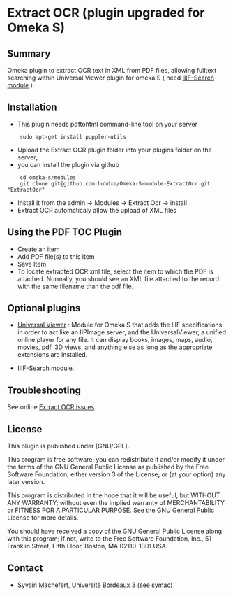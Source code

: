 Extract OCR (plugin upgraded for Omeka S)
=============================


Summary
-----------

Omeka plugin to extract OCR text in XML from PDF files, allowing fulltext searching within Universal Viewer plugin for omeka S ( need [IIIF-Search module](https://github.com/bubdxm/Omeka-S-module-IiifSearch) ).

Installation
------------
- This plugin needs pdftohtml command-line tool on your server

```
    sudo apt-get install poppler-utils
```

- Upload the Extract OCR plugin folder into your plugins folder on the server;
- you can install the plugin via github

```
    cd omeka-s/modules  
    git clone git@github.com:bubdxm/Omeka-S-module-ExtractOcr.git "ExtractOcr"
```

- Install it from the admin → Modules → Extract Ocr -> install
- Extract OCR automaticaly allow the upload of XML files 

Using the PDF TOC Plugin
---------------------------

- Create an item
- Add PDF file(s) to this item
- Save Item
- To locate extracted OCR xml file, select the item to which the PDF is attached. Normally, you should see an XML file attached to the record with the same filename than the pdf file. 


Optional plugins
----------------

- [Universal Viewer](https://github.com/Daniel-KM/Omeka-S-module-UniversalViewer) : Module for Omeka S that adds the IIIF specifications in order to act like an IIPImage server, and the UniversalViewer, a unified online player for any file. It can display books, images, maps, audio, movies, pdf, 3D views, and anything else as long as the appropriate extensions are installed. 

- [IIIF-Search module](https://github.com/bubdxm/Omeka-S-module-IiifSearch).


Troubleshooting
---------------

See online [Extract OCR issues](https://github.com/symac/Plugin-ExtractOcr/issues).


License
-------

This plugin is published under [GNU/GPL].

This program is free software; you can redistribute it and/or modify it under
the terms of the GNU General Public License as published by the Free Software
Foundation; either version 3 of the License, or (at your option) any later
version.

This program is distributed in the hope that it will be useful, but WITHOUT
ANY WARRANTY; without even the implied warranty of MERCHANTABILITY or FITNESS
FOR A PARTICULAR PURPOSE. See the GNU General Public License for more
details.

You should have received a copy of the GNU General Public License along with
this program; if not, write to the Free Software Foundation, Inc.,
51 Franklin Street, Fifth Floor, Boston, MA 02110-1301 USA.


Contact
-------

* Syvain Machefert, Université Bordeaux 3 (see [symac](https://github.com/symac))




